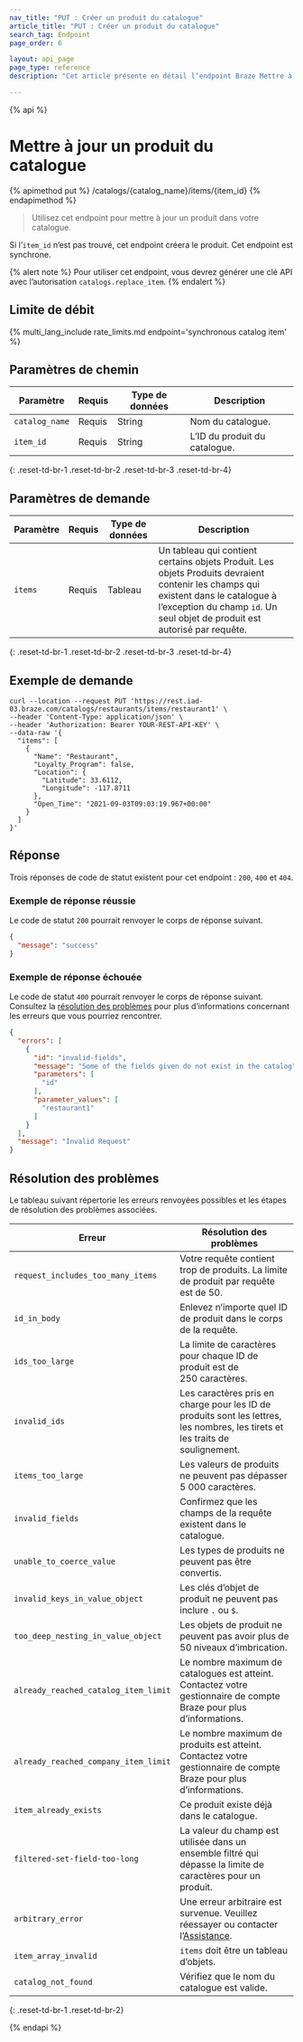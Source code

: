```yaml
---
nav_title: "PUT : Créer un produit du catalogue"
article_title: "PUT : Créer un produit du catalogue"
search_tag: Endpoint
page_order: 6

layout: api_page
page_type: reference
description: "Cet article présente en détail l’endpoint Braze Mettre à jour un produit du catalogue."

---
```

{% api %}
# Mettre à jour un produit du catalogue
{% apimethod put %}
/catalogs/{catalog_name}/items/{item_id}
{% endapimethod %}

> Utilisez cet endpoint pour mettre à jour un produit dans votre catalogue. 

Si l’`item_id` n’est pas trouvé, cet endpoint créera le produit. Cet endpoint est synchrone.

{% alert note %}
Pour utiliser cet endpoint, vous devrez générer une clé API avec l’autorisation `catalogs.replace_item`.
{% endalert %}

## Limite de débit

{% multi_lang_include rate_limits.md endpoint='synchronous catalog item' %}

## Paramètres de chemin

| Paramètre | Requis | Type de données | Description |
|---|---|---|---|
| `catalog_name` | Requis | String | Nom du catalogue. |
| `item_id` | Requis | String | L’ID du produit du catalogue. |
{: .reset-td-br-1 .reset-td-br-2 .reset-td-br-3 .reset-td-br-4}

## Paramètres de demande

| Paramètre | Requis | Type de données | Description |
|---|---|---|---|
| `items` | Requis | Tableau | Un tableau qui contient certains objets Produit. Les objets Produits devraient contenir les champs qui existent dans le catalogue à l’exception du champ `id`. Un seul objet de produit est autorisé par requête. |
{: .reset-td-br-1 .reset-td-br-2 .reset-td-br-3 .reset-td-br-4}

## Exemple de demande

```
curl --location --request PUT 'https://rest.iad-03.braze.com/catalogs/restaurants/items/restaurant1' \
--header 'Content-Type: application/json' \
--header 'Authorization: Bearer YOUR-REST-API-KEY' \
--data-raw '{
  "items": [
    {
      "Name": "Restaurant",
      "Loyalty_Program": false,
      "Location": {
        "Latitude": 33.6112,
        "Longitude": -117.8711
      },
      "Open_Time": "2021-09-03T09:03:19.967+00:00"
    }
  ]
}'
```

## Réponse

Trois réponses de code de statut existent pour cet endpoint : `200`, `400` et `404`.

### Exemple de réponse réussie

Le code de statut `200` pourrait renvoyer le corps de réponse suivant.

```json
{
  "message": "success"
}
```

### Exemple de réponse échouée

Le code de statut `400` pourrait renvoyer le corps de réponse suivant. Consultez la [résolution des problèmes](#troubleshooting) pour plus d’informations concernant les erreurs que vous pourriez rencontrer.

```json
{
  "errors": [
    {
      "id": "invalid-fields",
      "message": "Some of the fields given do not exist in the catalog",
      "parameters": [
        "id"
      ],
      "parameter_values": [
        "restaurant1"
      ]
    }
  ],
  "message": "Invalid Request"
}
```

## Résolution des problèmes

Le tableau suivant répertorie les erreurs renvoyées possibles et les étapes de résolution des problèmes associées.

| Erreur | Résolution des problèmes |
| --- | --- |
| `request_includes_too_many_items` | Votre requête contient trop de produits. La limite de produit par requête est de 50. |
| `id_in_body` | Enlevez n’importe quel ID de produit dans le corps de la requête. |
| `ids_too_large` | La limite de caractères pour chaque ID de produit est de 250 caractères. |
| `invalid_ids` | Les caractères pris en charge pour les ID de produits sont les lettres, les nombres, les tirets et les traits de soulignement. |
| `items_too_large` | Les valeurs de produits ne peuvent pas dépasser 5 000 caractères. |
| `invalid_fields` | Confirmez que les champs de la requête existent dans le catalogue. |
| `unable_to_coerce_value` | Les types de produits ne peuvent pas être convertis. |
| `invalid_keys_in_value_object` | Les clés d’objet de produit ne peuvent pas inclure `.` ou `$`. |
| `too_deep_nesting_in_value_object` | Les objets de produit ne peuvent pas avoir plus de 50 niveaux d’imbrication. |
| `already_reached_catalog_item_limit` | Le nombre maximum de catalogues est atteint. Contactez votre gestionnaire de compte Braze pour plus d’informations. |
| `already_reached_company_item_limit` | Le nombre maximum de produits est atteint. Contactez votre gestionnaire de compte Braze pour plus d’informations. |
| `item_already_exists` | Ce produit existe déjà dans le catalogue. | 
| `filtered-set-field-too-long` | La valeur du champ est utilisée dans un ensemble filtré qui dépasse la limite de caractères pour un produit. |
| `arbitrary_error` | Une erreur arbitraire est survenue. Veuillez réessayer ou contacter l’[Assistance]({{site.baseurl}}/support_contact/). |
| `item_array_invalid` | `items` doit être un tableau d’objets. |
| `catalog_not_found` | Vérifiez que le nom du catalogue est valide. | 
{: .reset-td-br-1 .reset-td-br-2}

{% endapi %}